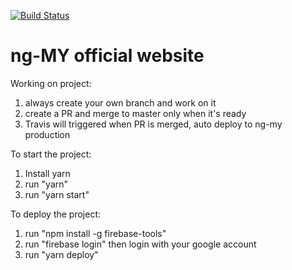 [![Build Status](https://travis-ci.com/chybie/ng-my.svg?branch=master)](https://travis-ci.com/chybie/ng-my)

# ng-MY official website

Working on project:
1. always create your own branch and work on it
2. create a PR and merge to master only when it's ready
3. Travis will triggered when PR is merged, auto deploy to ng-my production

To start the project:
1. Install yarn
2. run "yarn"
3. run "yarn start"

To deploy the project:
1. run "npm install -g firebase-tools"
2. run "firebase login" then login with your google account
3. run "yarn deploy"
